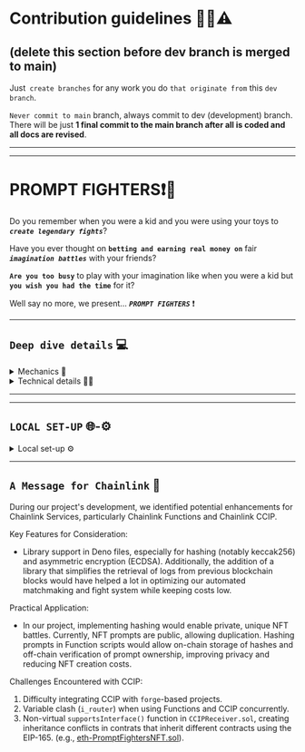 # Contribution guidelines 🚧👷⚠️

## (delete this section before dev branch is merged to main)

Just` create branches` for any work you do `that originate from` this `dev branch`.

`Never commit to main` branch, always commit to dev (development) branch.
There will be just **1 final commit to the main branch after all is coded and all docs are revised**.

---

---

# PROMPT FIGHTERS❗🤯

Do you remember when you were a kid and you were using your toys to **_`create legendary fights`_**?

Have you ever thought on **`betting and earning real money on`** fair **_`imagination battles`_** with your friends?

**`Are you too busy`** to play with your imagination like when you were a kid but **`you wish you had the time`** for it?

Well say no more, we present... **_`PROMPT FIGHTERS`_** ❗

---

## `Deep dive details` 💻

<details> <summary> Mechanics 📜 </summary>

#### Read the details of all mechanics and its reason why at [whitepaper](./docs/whitepaper.md).

#### **_`Mechanics Implemented`_**

- **Personalized NFTs** : describe your NFT as you want over a template.
- **NFT creation AI filtered** : so there are no too powerful or copyright infringement prompts.
- **Fight and bet against other NFTs**.
- **Automated Fighting** : send some funds and enjoy the fight automation.

</details>

<details> <summary> Technical details 🧑‍💻 </summary>

#### Read technical details at [docs](./docs).

#### Check the full-stack source code at [src](./src)

#### **_`Tech Used`_**

- **Chainlink VRF**: deciding fair winners
- **Chainlink CCIP**: automating process in cheaper chains. (**_Avalanche_**)
- **Chainlink Functions**: Calling APIs to generate NFTs and make them fight in amazing scenarios.
- **Chainlink Automation** (up-keeps): Automating the fight process for those who have no time to play but some time in the night to read the amazing fight stories before sleep.
- **ENS**: for easily challenging friends (on the front-end)
- **OpenAI - APIs**
- **The Graph Indexer**: for matchmaking, events tracking in website...

</details>

---

---

## `LOCAL SET-UP` 🌐-⚙️

<details> <summary> Local set-up ⚙️ </summary>

<br/>

1. **Clone the Repository**

```bash
git clone https://github.com/CarlosAlegreUr/ConstellationChainlinkHackathon2023.git
```

2. **Initialize foundry and forge**

> **Note ⚠️** We've included a `/lib` folder in the repository containing all necessary dependencies. This is due to modifications made to some CCIP files for resolving variable name conflicts with other Chainlink libraries.

**TODO, to complete**:

```bash
cd ./src/backend
foundryup
forge init
forge install --no-commit OpenZeppelin/openzeppelin-contracts
forge install --no-commit smartcontractkit/chainlink
# forge install foundry-rs/forge-std

# Chainlink ccip contracts cant be installed with forge, create in your computer a different directory
# and use npm or yarn to install them then coppy the node_modules folder inside the lib folder under the name
# of node_modules_ccip.
# Use this to isntall CCIP contracts somewhere else.
npm install @chainlink/contracts-ccip --save
```

3. **Run the Backend and forge scripts**

Deploy the contracts, but for that you will need to:

1. Fill up the [.env](./src/backend/.env.example) secret values with your own.
2. Set your addrees value in the [Utils.sol](./src/backend/src/Utils.sol) file. It's very visible just enter the file.
3. Fund your metamask wallet with funds:

   3.1. Native coin in in Fuji-Avalanche and Sepolia-Ethereum.
   3.2. Get LINK token for future usecases, not needed in deployment though.

   - An [ETH-Faucet](https://sepoliafaucet.com/).
   - [LINK-Official-Faucet](https://faucets.chain.link/) that also provides AVL if connected to AVL chains like Fuji.

```solidity
// Utils.sol

// For now change just this one below
address constant DEPLOYER = YOUR_METAMASK_ADDRESS; //🟢 <--
address constant DEPLOYED_SEPOLIA_COLLECTION = YOU WILL GET THIS VALUE FROM THE LOGS OF THE DEPLOY SCRIPT, PASTE IT HERE;
address constant DEPLOYED_FUJI_BARRACKS = YOU WILL GET THIS VALUE FROM THE LOGS OF THE DEPLOY SCRIPT, PASTE IT HERE;
```

Once all values you know (but contract addresses) are set deploy the contracts with:

> 📘 **Note** ℹ️: Write, `--etherscan-api-key $S_ETHERSCAN_API_KEY_VERIFY --verify`, if you wanna verify the contracts on SEPOLIA. Not needed for proper functionality though.

> 📘 **Note 2** ℹ️: We don't use `--ffi` functionality just in case there are some shell commands that are not available in your machine. Thus you will have to manually copy 3 values in a Utils file.

```bash
source .env

forge script script/00-Deployment.s.sol --rpc-url $S_RPC_URL_SEPOLIA --private-key $S_SK_DEPLOYER --broadcast
```

Now in the [Utils.sol](./src/backend/src/Utils.sol) change the `DEPLOYED_SEPOLIA_COLLECTION` address value to the one you will se printed onto the screen and after run:

```bash
forge script script/00-Deployment.s.sol --rpc-url $AVL_NODE_PROVIDER --private-key $S_SK_DEPLOYER --broadcast -vvvv
```

Now change in [Utils.sol](./src/backend/src/Utils.sol) change the `DEPLOYED_FUJI_BARRACKS` address value to the one you will se printed onto the screen and after run:

```bash
forge script script/00-Deployment.s.sol --sig "initSepoliaCollection()" --rpc-url $S_RPC_URL_SEPOLIA --private-key $S_SK_DEPLOYER --broadcast -vvvv
```

> **Note ⚠️** Current Chainlink Functions only allows for 9s long HTTP-API calls. Our fight generation requires more than 9s thus we have mocked in the backend a node from a DON executing Chainlink Functions. Functions for NFT validation does work and is implemented interacting with the real DON.

```bash
# Node script for mocking a listening DON.
```

4. **Running the Frontend**

All the backend is ready to so now execute the front-end
locally:

```bash
# cd to the front end directory
```

```bash
# NextJs commands etc etc...
```

---

## Run Tests 🤖

Run tests' instructions in here [.src/backend/test](./test/).

---

</details>

---

## `A Message for Chainlink` 💌

During our project's development, we identified potential enhancements for Chainlink Services, particularly Chainlink Functions and Chainlink CCIP.

Key Features for Consideration:

- Library support in Deno files, especially for hashing (notably keccak256) and asymmetric encryption (ECDSA). Additionally, the addition of a library that simplifies the retrieval of logs from previous blockchain blocks would have helped a lot in optimizing our automated matchmaking and fight system while keeping costs low.

Practical Application:

- In our project, implementing hashing would enable private, unique NFT battles. Currently, NFT prompts are public, allowing duplication. Hashing prompts in Function scripts would allow on-chain storage of hashes and off-chain verification of prompt ownership, improving privacy and reducing NFT creation costs.

Challenges Encountered with CCIP:

1. Difficulty integrating CCIP with `forge`-based projects.
2. Variable clash (`i_router`) when using Functions and CCIP concurrently.
3. Non-virtual `supportsInterface()` function in `CCIPReceiver.sol`, creating inheritance conflicts in contrats that inherit different contracts using the EIP-165. (e.g., [eth-PromptFightersNFT.sol](./src/backend/src/nft-contracts/eth-PromptFightersNft.sol)).
